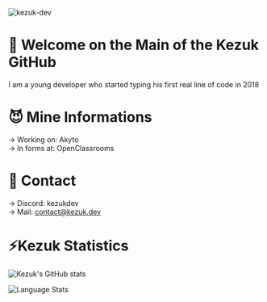 <p align="left"> <img src="https://komarev.com/ghpvc/?username=kezuk-dev&label=Profile%20views&color=0e75b6&style=flat" alt="kezuk-dev" /> </p>

# 💼 Welcome on the Main of the Kezuk GitHub
I am a young developer who started typing his first real line of code in 2018

# 😈 Mine Informations
 -> Working on: Akyto\
 -> In forms at: OpenClassrooms

# 🤖 Contact
 -> Discord: kezukdev\
 -> Mail: contact@kezuk.dev
 
 # ⚡️Kezuk Statistics
![Kezuk's GitHub stats](https://github-readme-stats.vercel.app/api?username=kezukdev&count_private=true)

<img align="left" alt="Language Stats" src="https://github-readme-stats.anuraghazra1.vercel.app/api/top-langs/?username=kezukdev&show_icons=true&theme=dark" />
